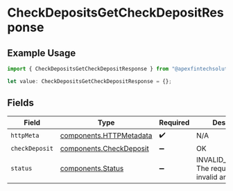# CheckDepositsGetCheckDepositResponse

## Example Usage

```typescript
import { CheckDepositsGetCheckDepositResponse } from "@apexfintechsolutions/ascend-sdk/models/operations";

let value: CheckDepositsGetCheckDepositResponse = {};
```

## Fields

| Field                                                              | Type                                                               | Required                                                           | Description                                                        |
| ------------------------------------------------------------------ | ------------------------------------------------------------------ | ------------------------------------------------------------------ | ------------------------------------------------------------------ |
| `httpMeta`                                                         | [components.HTTPMetadata](../../models/components/httpmetadata.md) | :heavy_check_mark:                                                 | N/A                                                                |
| `checkDeposit`                                                     | [components.CheckDeposit](../../models/components/checkdeposit.md) | :heavy_minus_sign:                                                 | OK                                                                 |
| `status`                                                           | [components.Status](../../models/components/status.md)             | :heavy_minus_sign:                                                 | INVALID_ARGUMENT: The request has an invalid argument.             |